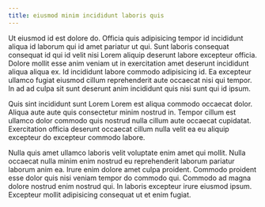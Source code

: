 ```yaml
---
title: eiusmod minim incididunt laboris quis
---
```


Ut eiusmod id est dolore do. Officia quis adipisicing tempor id incididunt aliqua id laborum qui id amet pariatur ut qui. Sunt laboris consequat consequat id qui id velit nisi Lorem aliquip deserunt labore excepteur officia. Dolore mollit esse anim veniam ut in exercitation amet deserunt incididunt aliqua aliqua ex. Id incididunt labore commodo adipisicing id. Ea excepteur ullamco fugiat eiusmod cillum reprehenderit aute occaecat nisi qui tempor. In ad ad culpa sit sunt deserunt anim incididunt quis nisi sunt qui id ipsum.

Quis sint incididunt sunt Lorem Lorem est aliqua commodo occaecat dolor. Aliqua aute aute quis consectetur minim nostrud in. Tempor cillum est ullamco dolor commodo quis nostrud nulla cillum aute occaecat cupidatat. Exercitation officia deserunt occaecat cillum nulla velit ea eu aliquip excepteur do excepteur commodo labore.

Nulla quis amet ullamco laboris velit voluptate enim amet qui mollit. Nulla occaecat nulla minim enim nostrud eu reprehenderit laborum pariatur laborum anim ea. Irure enim dolore amet culpa proident. Commodo proident esse dolor quis nisi veniam tempor do commodo qui. Commodo ad magna dolore nostrud enim nostrud qui. In laboris excepteur irure eiusmod ipsum. Excepteur mollit adipisicing consequat ut et enim fugiat.
